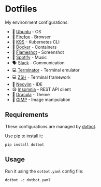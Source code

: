 # Dotfiles

My environment configurations:

- :penguin: [Ubuntu](https://ubuntu.com) - OS
- :fox_face: [Firefox](https://www.mozilla.org/en-US/firefox) - Browser
- :dog: [K9S](https://k9scli.io) - Kubernetes CLI
- :whale: [Docker](https://www.docker.com) - Containers
- :camera_flash: [Flameshot](https://flameshot.org) - Screenshot
- :guitar: [Spotify](https://spotify.com) - Music
- :speaking_head: [Slack](https://slack.com) - Communication
- :computer: [Terminator](https://gnome-terminator.org) - Terminal emulator
- :computer: [ZSH](https://www.zsh.org) - Terminal framework
- :pencil: [Neovim](https://neovim.io) - IDE
- :sleepy: [Insomnia](https://insomnia.rest/) - REST API client
- :vampire: [Dracula](https://draculatheme.com) - Theme
- :art: [GIMP](https://www.gimp.org) - Image manipulation

## Requirements

These configurations are managed by [dotbot](https://github.com/anishathalye/dotbot).

Use [pip](https://pip.pypa.io) to install it:

```shell
pip install dotbot
```

## Usage

Run it using the `dotbot.yaml` config file:

```shell
dotbot -c dotbot.yaml
```

